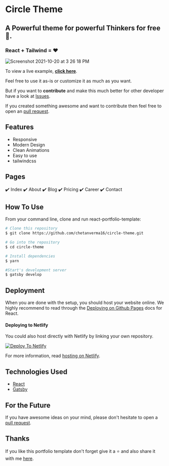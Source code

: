 
# Circle Theme

## A Powerful theme for powerful Thinkers for free 💸.
### React + Tailwind = ❤️

![Screenshot 2021-10-20 at 3 26 18 PM](https://user-images.githubusercontent.com/16558205/138075716-81961cf1-fad6-4012-9e24-2e7ee24ee227.png)


To view a live example, **[click here](https://circletheme.netlify.app/)**.

Feel free to use it as-is or customize it as much as you want.

But if you want to **contribute** and make this much better for other developer have a look at [Issues](https://github.com/chetanverma16/circle-theme/issues).

If you created something awesome and want to contribute then feel free to open an [pull request](https://github.com/chetanverma16/circle-theme/pulls).

## Features
- Responsive
- Modern Design
- Clean Animations
- Easy to use
- tailwindcss


## Pages
✔️ Index
✔️ About
✔️ Blog
✔️ Pricing
✔️ Career
✔️ Contact

## How To Use 

From your command line, clone and run react-portfolio-template:

```bash
# Clone this repository
$ git clone https://github.com/chetanverma16/circle-theme.git

# Go into the repository
$ cd circle-theme

# Install dependencies
$ yarn

#Start's development server
$ gatsby develop
```

## Deployment
When you are done with the setup, you should host your website online.
We highly recommend to read through the [Deploying on Github Pages](https://create-react-app.dev/docs/deployment/#github-pages) docs for React.

#### Deploying to Netlify

You could also host directly with Netlify by linking your own repository.

[![Deploy To Netlify](https://www.netlify.com/img/deploy/button.svg)](https://app.netlify.com/start/deploy?repository=https://github.com/chetanverma16/circle-theme)

For more information, read [hosting on Netlify](https://create-react-app.dev/docs/deployment/#netlify).


## Technologies Used

- [React](https://reactjs.org/)
- [Gatsby](https://www.gatsbyjs.com/)



## For the Future
If you have awesome ideas on your mind,
please don't hesitate to open a [pull request](https://github.com/chetanverma16/react-portfolio-template/pulls).

## Thanks
If you like this portfolio template don't forget give it a ⭐ and also share it with me [here](mailto:hello@chetanverma.com).

